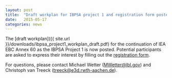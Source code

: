 ```yaml
---
layout: post
title:  "Draft workplan for IBPSA project 1 and registration form posted"
date:   2015-05-17
categories: news
---
```


The [draft workplan]({{ site.url }}/downloads/ibpsa_project1_workplan_draft.pdf)
for the continuation of IEA EBC Annex 60 as the IBPSA Project 1 is now posted. Potential participants are asked to express their interest by filling out the
[registration form](https://docs.google.com/a/lbl.gov/forms/d/1tyu3Qb3ydPseACxBgtL_UTKIdQS75eKr4zX89v7T0EM/viewform).

<!--excerpt-->

For questions, please contact Michael Wetter (MWetter@lbl.gov) and Christoph van Treeck (treeck@e3d.rwth-aachen.de).

